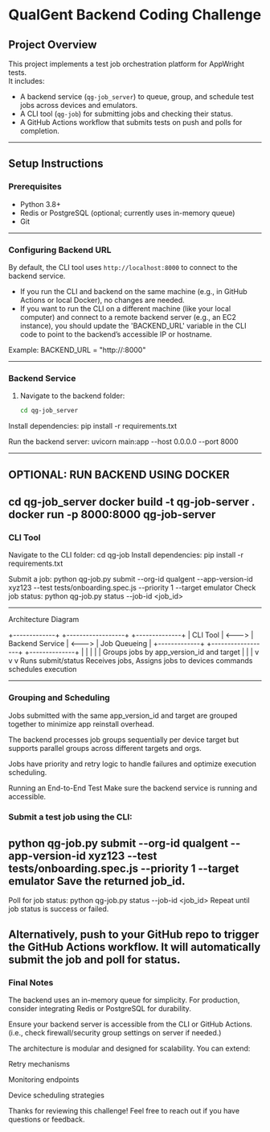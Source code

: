 # QualGent Backend Coding Challenge

## Project Overview

This project implements a test job orchestration platform for AppWright tests.  
It includes:  
- A backend service (`qg-job_server`) to queue, group, and schedule test jobs across devices and emulators.  
- A CLI tool (`qg-job`) for submitting jobs and checking their status.  
- A GitHub Actions workflow that submits tests on push and polls for completion.

---

## Setup Instructions

### Prerequisites

- Python 3.8+  
- Redis or PostgreSQL (optional; currently uses in-memory queue)  
- Git

---
### Configuring Backend URL

By default, the CLI tool uses `http://localhost:8000` to connect to the backend service.

- If you run the CLI and backend on the same machine (e.g., in GitHub Actions or local Docker), no changes are needed.
- If you want to run the CLI on a different machine (like your local computer) and connect to a remote backend server (e.g., an EC2 instance), you should update the 'BACKEND_URL' variable in the CLI code to point to the backend’s accessible IP or hostname.  

Example:
BACKEND_URL = "http://<your-hosts-ip>:8000"

---

### Backend Service

1. Navigate to the backend folder:
   ```bash
   cd qg-job_server
Install dependencies:
pip install -r requirements.txt

Run the backend server:
uvicorn main:app --host 0.0.0.0 --port 8000

---
OPTIONAL: RUN BACKEND USING DOCKER
---
cd qg-job_server
docker build -t qg-job-server .
docker run -p 8000:8000 qg-job-server
---
### CLI Tool
Navigate to the CLI folder:
cd qg-job
Install dependencies:
pip install -r requirements.txt

Submit a job:
python qg-job.py submit --org-id qualgent --app-version-id xyz123 --test tests/onboarding.spec.js --priority 1 --target emulator
Check job status:
python qg-job.py status --job-id <job_id>

---

Architecture Diagram

+-------------+       +------------------+       +--------------+
|   CLI Tool  | <---> | Backend Service  | <---> | Job Queueing |
+-------------+       +------------------+       +--------------+
       |                      |                         |
       |                      |               Groups jobs by app_version_id and target
       |                      |                         |
       v                      v                         v
 Runs submit/status      Receives jobs,          Assigns jobs to devices
   commands             schedules execution

-------
### Grouping and Scheduling
Jobs submitted with the same app_version_id and target are grouped together to minimize app reinstall overhead.

The backend processes job groups sequentially per device target but supports parallel groups across different targets and orgs.

Jobs have priority and retry logic to handle failures and optimize execution scheduling.

Running an End-to-End Test
Make sure the backend service is running and accessible.

### Submit a test job using the CLI:

python qg-job.py submit --org-id qualgent --app-version-id xyz123 --test tests/onboarding.spec.js --priority 1 --target emulator
Save the returned job_id.
---
Poll for job status:
python qg-job.py status --job-id <job_id>
Repeat until job status is success or failed.

 Alternatively, push to your GitHub repo to trigger the GitHub Actions workflow.
It will automatically submit the job and poll for status.
---

### Final Notes
The backend uses an in-memory queue for simplicity.
For production, consider integrating Redis or PostgreSQL for durability.

Ensure your backend server is accessible from the CLI or GitHub Actions.
(i.e., check firewall/security group settings on server if needed.)

The architecture is modular and designed for scalability. You can extend:

Retry mechanisms

Monitoring endpoints

Device scheduling strategies

Thanks for reviewing this challenge!
Feel free to reach out if you have questions or feedback.
